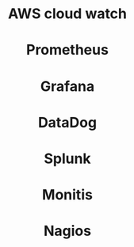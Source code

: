 <h1 style="text-align: center"> AWS cloud watch </h1>


<h1 style="text-align: center"> Prometheus </h1>


<h1 style="text-align: center"> Grafana </h1>

<h1 style="text-align: center"> DataDog </h1>


<h1 style="text-align: center"> Splunk </h1>

<h1 style="text-align: center"> Monitis </h1>


<h1 style="text-align: center"> Nagios </h1>